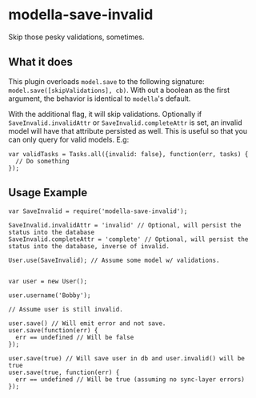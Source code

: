 # modella-save-invalid

Skip those pesky validations, sometimes.

## What it does

This plugin overloads `model.save` to the following signature: `model.save([skipValidations], cb)`. With out a boolean as
the first argument, the behavior is identical to `modella`'s default.

With the additional flag, it will skip validations. Optionally if `SaveInvalid.invalidAttr`  or `SaveInvalid.completeAttr` is set, an invalid model will have
that attribute persisted as well. This is useful so that you can only query for valid models. E.g:

    var validTasks = Tasks.all({invalid: false}, function(err, tasks) {
      // Do something
    });

## Usage Example

    var SaveInvalid = require('modella-save-invalid');

    SaveInvalid.invalidAttr = 'invalid' // Optional, will persist the status into the database
    SaveInvalid.completeAttr = 'complete' // Optional, will persist the status into the database, inverse of invalid.

    User.use(SaveInvalid); // Assume some model w/ validations.


    var user = new User();

    user.username('Bobby');

    // Assume user is still invalid.

    user.save() // Will emit error and not save.
    user.save(function(err) {
      err == undefined // Will be false
    });

    user.save(true) // Will save user in db and user.invalid() will be true
    user.save(true, function(err) {
      err == undefined // Will be true (assuming no sync-layer errors)
    });
